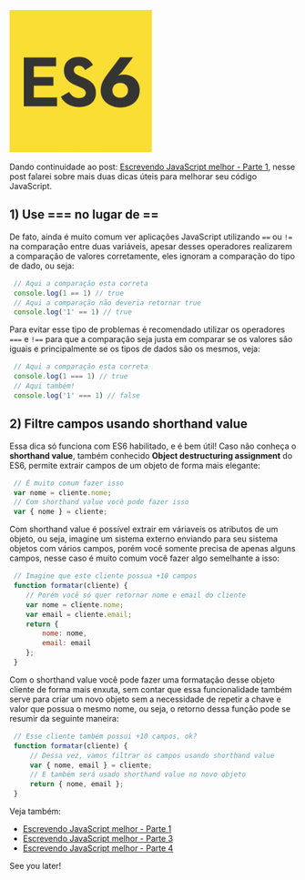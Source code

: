 ![Escrevendo JavaScript melhor](/images/es6-logo.jpg "Escrevendo JavaScript melhor")

Dando continuidade ao post: [Escrevendo JavaScript melhor - Parte 1](/escrevendo-javascript-melhor-parte-1 "Escrevendo JavaScript melhor - Parte 1"), nesse post falarei sobre mais duas dicas úteis para melhorar seu código JavaScript.

## 1) Use === no lugar de ==

De fato, ainda é muito comum ver aplicações JavaScript utilizando `==` ou `!=` na comparação entre duas variáveis, apesar desses operadores realizarem a comparação de valores corretamente, eles ignoram a comparação do tipo de dado, ou seja:

``` javascript
 // Aqui a comparação esta correta
 console.log(1 == 1) // true
 // Aqui a comparação não deveria retornar true
 console.log('1' == 1) // true
``` 

Para evitar esse tipo de problemas é recomendado utilizar os operadores `===` e `!==` para que a comparação seja justa em comparar se os valores são iguais e principalmente se os tipos de dados são os mesmos, veja:

``` javascript
 // Aqui a comparação esta correta
 console.log(1 === 1) // true
 // Aqui também!
 console.log('1' === 1) // false
``` 

## 2) Filtre campos usando shorthand value

Essa dica só funciona com ES6 habilitado, e é bem útil!
Caso não conheça o **shorthand value**, também conhecido **Object destructuring assignment** do ES6, permite extrair campos de um objeto de forma mais elegante:

``` javascript
 // É muito comum fazer isso
 var nome = cliente.nome;
 // Com shorthand value você pode fazer isso
 var { nome } = cliente;
``` 

Com shorthand value é possível extrair em váriaveis os atributos de um objeto, ou seja, imagine um sistema externo enviando para seu sistema objetos com vários campos, porém você somente precisa de apenas alguns campos, nesse caso é muito comum você fazer algo semelhante a isso:

``` javascript
 // Imagine que este cliente possua +10 campos
 function formatar(cliente) {
    // Porém você só quer retornar nome e email do cliente
    var nome = cliente.nome;
    var email = cliente.email;
    return {
        nome: nome,
        email: email
    };
 }
``` 

Com o shorthand value você pode fazer uma formatação desse objeto cliente de forma mais enxuta, sem contar que essa funcionalidade também serve para criar um novo objeto sem a necessidade de repetir a chave e valor que possua o mesmo nome, ou seja, o retorno dessa função pode se resumir da seguinte maneira:

``` javascript
 // Esse cliente também possui +10 campos, ok?
 function formatar(cliente) {
     // Dessa vez, vamos filtrar os campos usando shorthand value
     var { nome, email } = cliente;
     // E também será usado shorthand value no novo objeto
     return { nome, email };
 }
``` 

Veja também:

*   [Escrevendo JavaScript melhor - Parte 1](/escrevendo-javascript-melhor-parte-1 "Escrevendo JavaScript melhor - Parte 1")
*   [Escrevendo JavaScript melhor - Parte 3](/escrevendo-javascript-melhor-parte-3 "Escrevendo JavaScript melhor - Parte 3")
*   [Escrevendo JavaScript melhor - Parte 4](/escrevendo-javascript-melhor-parte-4 "Escrevendo JavaScript melhor - Parte 4")

See you later!
